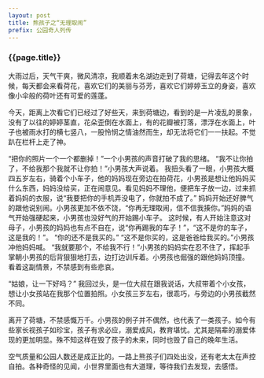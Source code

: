 ```yaml
---
layout: post
title: 熊孩子之“无理取闹”
prefix: 公园奇人列传
---
```


### {{page.title}}

大雨过后，天气干爽，微风清凉，我顺着未名湖边走到了荷塘，记得去年这个时候，每天都会来看荷花，喜欢它们的美丽与芬芳，喜欢它们婷婷玉立的身姿，喜欢像小伞般的荷叶还有可爱的莲蓬。

今天，距离上次看它们已经过了好些天，来到荷塘边，看到的是一片凌乱的景象，没有了以往的婷婷茎直，花朵歪倒在水面上，有的花瓣被打落，漂浮在水面上，叶子也被雨水打的横七竖八，一股怜悯之情油然而生，却无法将它们一一扶起。不觉趴在栏杆上走了神。

“把你的照片一个一个都删掉！”一个小男孩的声音打破了我的思绪。
“我不让你拍了，不给我那个我就不让你拍！”小男孩大声说着。
我扭头看了一眼，小男孩大概四五岁左右，骑着个小车子，他的妈妈现在旁边在拍荷花，小男孩是想让他妈妈买什么东西，妈妈没给买，正在闹意见。看见妈妈不理他，便把车子放一边，过来抓着妈妈的衣服，说“我要把你的手机弄没电了，你就拍不成了。”
妈妈开始还好脾气的跟他说别闹。小男孩更加不依不饶，“你再无理取闹，信不信我揍你。”妈妈的语气开始强硬起来，小男孩也没好气的开始踢小车子。
这时候，有人开始注意这对母子，小男孩的妈妈也有点不自在，说“你再踢我的车子！”，“这不是你的车子，这是我的！”。
“你的还不是我买的。”
“这不是你买的，这是爸爸给我买的。”小男孩冲他妈妈喊。
“我就要那个，不给我不行！”小男孩的妈妈实在忍不住了，挥起手掌朝小男孩的后背狠狠地打去，边打边训斥着。小男孩也倔强的跟他妈妈顶撞。
看着这副情景，不禁感到有些悲哀。

“姑娘，让一下好吗？”
我回过头，是一位大叔在跟我说话，大叔带着个小女孩，想让小女孩站在我那个位置拍照。小女孩三岁左右，很乖巧，与旁边的小男孩截然不同。

离开了荷塘，不禁感慨万千。小男孩的例子并不偶然，也代表了一类孩子。如今有些家长视孩子如珍宝，孩子有求必应，溺爱成风，教育堪忧。尤其是隔辈的溺爱体现的更加明显。殊不知这样在毁了孩子的未来，同时也毁了自己的晚年生活。

空气质量和公园人数还是成正比的。一路上熊孩子们四处出没，还有老太太在声控自拍。各种奇怪的见闻，小世界里面也有大道理，等待我们去发现，去感悟。
